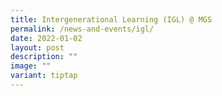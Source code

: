 ```yaml
---
title: Intergenerational Learning (IGL) @ MGS
permalink: /news-and-events/igl/
date: 2022-01-02
layout: post
description: ""
image: ""
variant: tiptap
---
```


